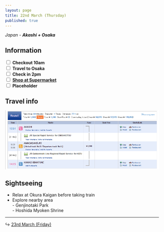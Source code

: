 ```yaml
---
layout: page
title: 22nd March (Thursday)
published: true
---
```


*Japan - **Akashi + Osaka***

## Information

<div><input class="box" type="checkbox" name="221" /><label type="text" class="strikethrough"> <b>Checkout 10am</b></label><br /><input class="box" type="checkbox" name="222" /><label type="text" class="strikethrough"> <b>Travel to Osaka</b></label><br /><input class="box" type="checkbox" name="223" /><label type="text" class="strikethrough"> <b>Check in 2pm</b></label><br /><input class="box" type="checkbox" name="224" /><label type="text" class="strikethrough"> <a href="https://www.google.com.au/maps/place/%E9%96%A2%E8%A5%BF%E3%82%B9%E3%83%BC%E3%83%91%E3%83%BC%E3%83%9E%E3%83%BC%E3%82%B1%E3%83%83%E3%83%88%E6%B2%B3%E5%86%85%E7%A3%90%E8%88%B9%E5%BA%97/@34.7814963,135.6830342,16.25z/am=t/data=!4m26!1m20!4m19!1m6!1m2!1s0x3554d4b7ba0f3b95:0x7828214cffa62536!2sAkashi+Station,+Hy%C5%8Dgo+Prefecture,+Japan!2m2!1d134.9926962!2d34.6490355!1m6!1m2!1s0x600119376c38a595:0x4172a4f6b5e67dec!2s1+Chome-23-2+Mukaida,+Katano-shi,+%C5%8Csaka-fu+576-0065,+Japan!2m2!1d135.6848473!2d34.7832306!2m2!7e2!8j1521721200!3e3!5i3!3m4!1s0x6001193049bb8f1d:0xadc3c24241029d25!8m2!3d34.7780066!4d135.6838278"><b>Shop at Supermarket</b></a></label><br /><input class="box" type="checkbox" name="225" /><label type="text" class="strikethrough"> <b>Placeholder</b></label></div>

## Travel info

![](/uploads/versions/akashitokawa---x----905-349x---.PNG)

## Sightseeing

* Relax at Okura Kaigan before taking train
* Explore nearby area<br>- Genjinotaki Park<br>- Hoshida Myoken Shrine

---

↪ [23rd March (Friday)](/days/week2/23mar)